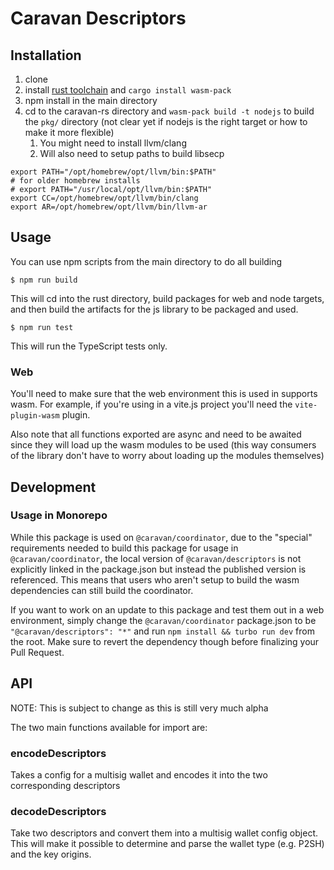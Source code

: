 # Caravan Descriptors

## Installation

1. clone
2. install [rust toolchain](https://www.rust-lang.org/tools/install) and `cargo install wasm-pack`
3. npm install in the main directory
4. cd to the caravan-rs directory and `wasm-pack build -t nodejs` to build the `pkg/` directory (not clear yet if nodejs is the right target or how to make it more flexible)
   1. You might need to install llvm/clang
   2. Will also need to setup paths to build libsecp

```
export PATH="/opt/homebrew/opt/llvm/bin:$PATH"
# for older homebrew installs
# export PATH="/usr/local/opt/llvm/bin:$PATH"
export CC=/opt/homebrew/opt/llvm/bin/clang
export AR=/opt/homebrew/opt/llvm/bin/llvm-ar
```

## Usage
You can use npm scripts from the main directory to do all building

```shell
$ npm run build
```
This will cd into the rust directory, build packages for web and node
targets, and then build the artifacts for the js library to be packaged
and used.

```shell
$ npm run test
```
This will run the TypeScript tests only.

### Web
You'll need to make sure that the web environment this is used in
supports wasm. For example, if you're using in a vite.js project
you'll need the `vite-plugin-wasm` plugin.

Also note that all functions exported are async and need to be awaited
since they will load up the wasm modules to be used (this way consumers
of the library don't have to worry about loading up the modules themselves)

## Development
### Usage in Monorepo
While this package is used on `@caravan/coordinator`, due to the "special" requirements needed
to build this package for usage in `@caravan/coordinator`, the local version of `@caravan/descriptors` is not explicitly
linked in the package.json but instead the published version is referenced. This means
that users who aren't setup to build the wasm dependencies can still build the coordinator.

If you want to work on an update to this package and test them out in a web environment,
simply change the `@caravan/coordinator` package.json to be `"@caravan/descriptors": "*"`
and run `npm install && turbo run dev` from the root. Make sure to revert the dependency though
before finalizing your Pull Request.


## API
NOTE: This is subject to change as this is still very much alpha

The two main functions available for import are:

### encodeDescriptors
Takes a config for a multisig wallet and encodes it into
the two corresponding descriptors

### decodeDescriptors
Take two descriptors and convert them into a multisig wallet
config object. This will make it possible to determine and parse the wallet type
(e.g. P2SH) and the key origins.

